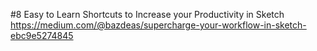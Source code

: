 #8 Easy to Learn Shortcuts to Increase your Productivity in Sketch
https://medium.com/@bazdeas/supercharge-your-workflow-in-sketch-ebc9e5274845

